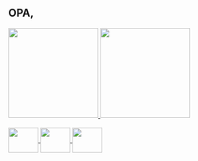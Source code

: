## OPA,

<div>
  <a href="https://github.com/savioguratsu">
  <img height="180em" src="https://github-readme-stats.vercel.app/api?username=savioguratsu&show_icons=true&theme=dark&include_all_commits=true&count_private=true"/>
  <img height="180em" src="https://github-readme-stats.vercel.app/api/top-langs/?username=savioguratsu&layout=compact&langs_count=7&theme=dark"/>
</div>
<div style="display: inline_block"><br>
  <img align="center"   height="50" width="60" src="https://img.shields.io/badge/PHP-777BB4?style=for-the-badge&logo=php&logoColor=white">
  <img align="center"   height="50" width="60" src="https://img.shields.io/badge/Laravel-FF2D20?style=for-the-badge&logo=laravel&logoColor=white">
  <img align="center"   height="50" width="60" src="https://img.shields.io/badge/PostgreSQL-316192?style=for-the-badge&logo=postgresql&logoColor=white">
